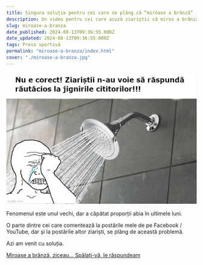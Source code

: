 ```yaml
---
title: Singura soluție pentru cei care se plâng că “miroase a brânză” (Video)
description: Un video pentru cei care acuză ziariștii că miros a brânză fără să țină cont de o logică elementară când fac această acuză.
slug: miroase-a-branza
date_published: 2024-08-13T09:36:55.000Z
date_updated: 2024-08-13T09:36:55.000Z
tags: Presa sportivă
permalink: "miroase-a-branza/index.html"
cover: "./miroase-a-branza.jpg"
---
```


![Imaginea clasică a suporterilor obișnuiți să jignească fără să fie ironizați](./miroase-a-branza.jpg)

Fenomenul este unul vechi, dar a căpătat proporții abia în ultimele luni.

O parte dintre cei care comentează la postările mele de pe Facebook / YouTube, dar și la postările altor ziariști, se plâng de această problemă.

Azi am venit cu soluția.

[Miroase a brânză, ziceau... Spălați-vă, le răspundeam](https://www.youtube.com/watch?v=RGz2DSACH_Q)
